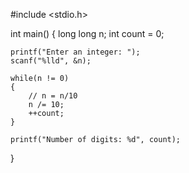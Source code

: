 #include <stdio.h>
 
 
int main()
{
    long long n;
    int count = 0;
 
    printf("Enter an integer: ");
    scanf("%lld", &n);
 
    while(n != 0)
    {
        // n = n/10
        n /= 10;
        ++count;
    }
 
    printf("Number of digits: %d", count);
}
 
 
